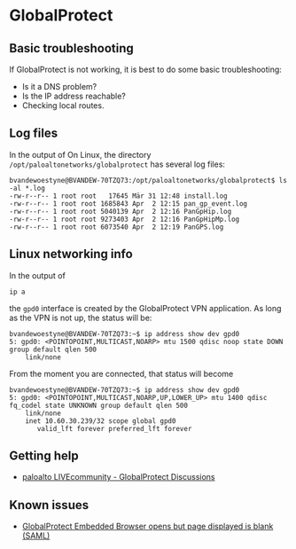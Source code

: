 # GlobalProtect

## Basic troubleshooting

If GlobalProtect is not working, it is best to do some basic troubleshooting:

* Is it a DNS problem?
* Is the IP address reachable?
* Checking local routes.

## Log files

In the output of
On Linux, the directory `/opt/paloaltonetworks/globalprotect` has several log files:

```text
bvandewoestyne@BVANDEW-70TZQ73:/opt/paloaltonetworks/globalprotect$ ls -al *.log
-rw-r--r-- 1 root root   17645 Mär 31 12:48 install.log
-rw-r--r-- 1 root root 1685843 Apr  2 12:15 pan_gp_event.log
-rw-r--r-- 1 root root 5040139 Apr  2 12:16 PanGpHip.log
-rw-r--r-- 1 root root 9273403 Apr  2 12:16 PanGpHipMp.log
-rw-r--r-- 1 root root 6073540 Apr  2 12:19 PanGPS.log
```

## Linux networking info

In the output of

```text
ip a
```

the `gpd0` interface is created by the GlobalProtect VPN application.  As long as the VPN is not up, the status will be:

```text
bvandewoestyne@BVANDEW-70TZQ73:~$ ip address show dev gpd0
5: gpd0: <POINTOPOINT,MULTICAST,NOARP> mtu 1500 qdisc noop state DOWN group default qlen 500
    link/none
```

From the moment you are connected, that status will become

```text
bvandewoestyne@BVANDEW-70TZQ73:~$ ip address show dev gpd0
5: gpd0: <POINTOPOINT,MULTICAST,NOARP,UP,LOWER_UP> mtu 1400 qdisc fq_codel state UNKNOWN group default qlen 500
    link/none 
    inet 10.60.30.239/32 scope global gpd0
       valid_lft forever preferred_lft forever
```

## Getting help

* [paloalto LIVEcommunity - GlobalProtect Discussions](https://live.paloaltonetworks.com/t5/globalprotect-discussions/bd-p/GlobalProtect_Discussions)

## Known issues

* [GlobalProtect Embedded Browser opens but page displayed is blank (SAML)](https://knowledgebase.paloaltonetworks.com/KCSArticleDetail?id=kA14u000000PRFuCAO)

